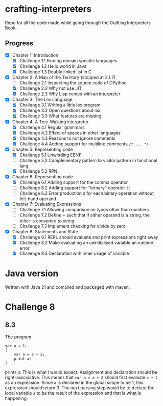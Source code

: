 # crafting-interpreters
Repo for all the code made while going through the Crafting Interpreters Book.

## Progress
- [X] Chapter 1: Introduction
    - [X] Challenge 1.1 Finding domain specific languages
    - [X] Challenge 1.2 Hello world in Java
    - [X] Challenge 1.3 Doubly linked list in C
- [X] Chapter 2: A Map of the Territory (stopped at 2.1.7)
    - [ ] Challenge 2.1 Inspecting the source code of CPython
    - [X] Challenge 2.2 Why not use JIT
    - [X] Challenge 2.3 Why Lisp comes with an interpreter
- [X] Chapter 3: The Lox Language
    - [X] Challenge 3.1 Writing a little lox program
    - [X] Challenge 3.2 Open questions about lox
    - [X] Challenge 3.3 What features are missing
- [X] Chapter 4: A Tree-Walking interpreter
    - [X] Challenge 4.1 Regular grammars
    - [X] Challenge 4.2 Effect of spaces in other languages
    - [X] Challenge 4.3 Reasons to not ignore comments
    - [X] Challenge 4.4 Adding support for multiline comments `/* ... */`
- [X] Chapter 5: Representing code
    - [X] Challenge 5.1 Unwinding EBNF
    - [ ] Challenge 5.2 Complementary pattern to visitor pattern in functional lang
    - [X] Challenge 5.3 RPN
- [X] Chapter 6: Representing code
    - [X] Challenge 6.1 Adding support for the comma operator
    - [ ] Challenge 6.2 Adding support for "ternary" operator `?:`
    - [ ] Challenge 6.3 Error production s for each binary operation without left-hand operand
- [X] Chapter 7: Evaluating Expressions
    - [ ] Challenge 7.1 Allowing comparison on types other than numbers
    - [ ] Challenge 7.2 Define + such that if either operand is a string, the other is converted to string
    - [ ] Challenge 7.3 Implement checking for divide by zero
- [X] Chapter 8: Statements and State
    - [X] Challenge 8.1 REPL should evaluate and print expressions right away
    - [X] Challenge 8.2 Make evaluating an uninitialized variable an runtime error
    - [X] Challenge 8.3 Declaration with inner usage of variable

# Java version
Written with Java 21 and compiled and packaged with maven.

# Challenge 8

## 8.3
The program

```
var a = 1;
{
    var a = a + 2;
    print a;
}
```

prints `3`. This is what I would expect. Assignment and declaration should be right-associative.
This means that `var a = a + 2` should first evaluate `a + 2` as an expression. Since `a` is 
declared in the global scope to be 1, this expression should return 3. The next parsing step
would be to declare the local variable `a` to be the result of the expression and that is 
what is happening.
